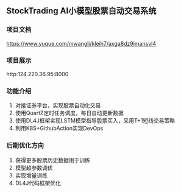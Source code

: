 ## StockTrading AI小模型股票自动交易系统

### 项目文档 
https://www.yuque.com/mwangli/kleih7/axga8dz9imansvl4
### 项目展示
http:124.220.36.95:8000

### 功能介绍

1. 对接证券平台，实现股票自动化交易
2. 使用QuartZ定时任务调度，每日自动更新数据
3. 使用DL4J框架实现LSTM模型指导股票买入，采用T+1短线交易策略
4. 利用K8S+GithubAction实现DevOps

### 后期优化方向
1. 获得更多股票历史数据用于训练
2. 模型超参数调优
3. 实现增量训练
4. DL4J代码框架优化
